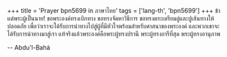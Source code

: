 +++
title = 'Prayer bpn5699 in ภาษาไทย'
tags = ['lang-th', 'bpn5699']
+++
ข้าแต่พระผู้เป็นนาย! ขอพระองค์ทรงเบิกทาง ขอทรงจัดหาวิธีการ ขอทรงตระเตรียมลู่และปูเส้นทางให้ปลอดภัย เพื่อว่าเราจะได้รับการนำทางไปสู่ผู้ที่มีหัวใจพร้อมสำหรับศาสนาของพระองค์ และพวกเขาจะได้รับการนำทางมาสู่เรา แท้จริงแล้วพระองค์คือพระผู้ทรงปรานี พระผู้ทรงอารีที่สุด พระผู้ทรงอานุภาพ

-- Abdu'l-Bahá
